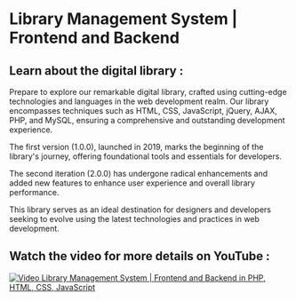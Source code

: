 # Library Management System | Frontend and Backend

## Learn about the digital library :
Prepare to explore our remarkable digital library, crafted using cutting-edge technologies and languages in the web development realm. Our library encompasses techniques such as HTML, CSS, JavaScript, jQuery, AJAX, PHP, and MySQL, ensuring a comprehensive and outstanding development experience.

The first version (1.0.0), launched in 2019, marks the beginning of the library's journey, offering foundational tools and essentials for developers.

The second iteration (2.0.0) has undergone radical enhancements and added new features to enhance user experience and overall library performance.

This library serves as an ideal destination for designers and developers seeking to evolve using the latest technologies and practices in web development.

## Watch the video for more details on YouTube :
[![Video Library Management System | Frontend and Backend in PHP, HTML, CSS, JavaScript](https://github.com/user-attachments/assets/6ba5f595-dde8-45d8-ab68-12e3d13b70ba)](https://youtu.be/QgAWoXUjlhQ)


